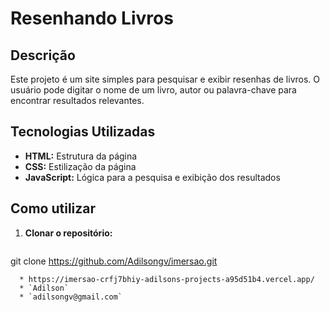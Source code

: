 # Resenhando Livros

## Descrição
Este projeto é um site simples para pesquisar e exibir resenhas de livros. O usuário pode digitar o nome de um livro, autor ou palavra-chave para encontrar resultados relevantes.

## Tecnologias Utilizadas
* **HTML:** Estrutura da página
* **CSS:** Estilização da página
* **JavaScript:** Lógica para a pesquisa e exibição dos resultados

## Como utilizar
1. **Clonar o repositório:**
   ```bash
git clone https://github.com/Adilsongv/imersao.git
```
  * https://imersao-crfj7bhiy-adilsons-projects-a95d51b4.vercel.app/
  * `Adilson`
  * `adilsongv@gmail.com`
